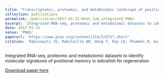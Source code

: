 ```yaml
---
title: "Transcriptomic, proteomic, and metabolomic landscape of positional memory in the caudal fin of zebrafish"
collection: publications
permalink: /publication/2017-01-31-Moon_lab_integrated_PNAS
excerpt: 'Integrated RNA-seq, proteomic and metabolomic datasets to identify molecular signatures of positional memory in zebrafish fin regeneration'
date: 2017-01-31
venue: 'PNAS'
paperurl: 'https://www.pnas.org/content/114/5/E717.short'
citation: 'Rabinowitz JS, Robitaille AM, Wang Y, Ray CA, Thummel R, Gu H, Djukovic D, Raftery D, Berndt JD, Moon RT: Transcriptomic, proteomic, and metabolomic landscape of positional memory in the caudal fin of zebrafish. Proc Natl Acad Sci U S A. 114:E717-E726, 2017'
---
```

Integrated RNA-seq, proteomic and metabolomic datasets to identify molecular signatures of positional memory in zebrafish fin regeneration

[Download paper here](https://www.pnas.org/content/114/5/E717.short)
